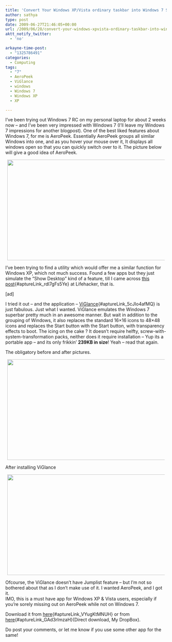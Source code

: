 ```yaml
---
title: 'Convert Your Windows XP/Vista ordinary taskbar into Windows 7 Superbar and Get AeroPeek in Windows XP & Vista'
author: sathya
type: post
date: 2009-06-27T21:46:05+00:00
url: /2009/06/28/convert-your-windows-xpvista-ordinary-taskbar-into-windows-7-superbar-and-get-aeropeek-in-windows-xp-vista/
aktt_notify_twitter:
  - 'no'

arkayne-time-post:
  - "1325786491"
categories:
  - Computing
tags:
  - "7"
  - AeroPeek
  - ViGlance
  - windows
  - Windows 7
  - Windows XP
  - XP

---
```

I&#8217;ve been trying out Windows 7 RC on my personal laptop for about 2 weeks now &#8211; and I&#8217;ve been very impressed with Windows 7 (I&#8217;ll leave my Windows 7 impressions for another blogpost). One of the best liked features about Windows 7, for me is AeroPeek. Essentially AeroPeek groups all similar Windows into one, and as you hover your mouse over it, It displays all windows open so that you can quickly switch over to it. The picture below will give a good idea of AeroPeek.

<!--more-->

<a id="aptureLink_IwKEfEsVeu" style="margin: 0pt auto; padding: 0px 6px; text-align: center; display: block;" href="https://www.flickr.com/photos/sathyabhat/3666391564/"><img style="border: 0px none;" title="win 7 aero peek" src="https://static.flickr.com/3619/3666391564_a9862dc103.jpg" alt="" width="500" height="313" /></a>

I&#8217;ve been trying to find a utility which would offer me a similar function for Windows XP, which not much success. Found a few apps but they just simulate the &#8220;Show Desktop&#8221; kind of a feature, till I came across [this post][1]{#aptureLink_rdl7gFs5Ye} at Lifehacker, that is.

[ad]

I tried it out &#8211; and the application &#8211; [ViGlance][2]{#aptureLink_5cJIo4afMQ} is just fabulous. Just what I wanted. ViGlance emulates the Windows 7 superbar pretty much in an awesome manner. But wait in addition to the grouping of Windows, it also replaces the standard 16&#215;16 icons to 48&#215;48 icons and replaces the Start button with the Start button, with transparency effects to boot. The icing on the cake ? It doesn&#8217;t require helfty, screw-with-system-transformation packs, neither does it require installation &#8211; Yup its a portable app &#8211; and its only frikkin&#8217; **239KB in size**! Yeah &#8211; read that again.

The obligatory before and after pictures.

<a id="aptureLink_F2YCX552b0" style="margin: 0pt auto; padding: 0px 6px; text-align: center; display: block;" href="https://www.flickr.com/photos/sathyabhat/3665626579/"><img style="border: 0px none;" title="Windows XP, before installing ViGlance" src="https://farm4.static.flickr.com/3399/3665626579_b7952418ec.jpg" alt="" width="500" height="313" /></a>

After installing ViGlance

<a id="aptureLink_sokNAYkt8F" style="margin: 0pt auto; padding: 0px 6px; text-align: center; display: block;" href="https://www.flickr.com/photos/sathyabhat/3666481812/"><img style="border: 0px none;" title="Windows XP, after installing ViGlance" src="https://farm4.static.flickr.com/3323/3666481812_5d11ebd0ea.jpg" alt="" width="500" height="313" /></a>

Ofcourse, the ViGlance doesn&#8217;t have Jumplist feature &#8211; but I&#8217;m not so bothered about that as I don&#8217;t make use of it. I wanted AeroPeek, and I got it.  
IMO, this is a must have app for Windows XP & Vista users, especially if you&#8217;re sorely missing out on AeroPeek while not on Windows 7.

Download it from [here][2]{#aptureLink_VYugKtMNUH} or from [here][3]{#aptureLink_GAd3rImzaH}(Direct download, My DropBox).

Do post your comments, or let me know if you use some other app for the same!

 [1]: https://lifehacker.com/5288408/viglance-converts-the-vanilla-taskbar-into-a-windows-7+like-superbar
 [2]: https://www.lee-soft.com/viglance/
 [3]: https://files.getdropbox.com/u/3353/ViGlance%20OneStep.zip
